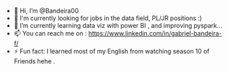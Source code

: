 - 👋 Hi, I’m @Bandeira00
- 👀 I'm currently looking for jobs in the data field, PL/JR positions :)
- 🌱 I’m currently learning data viz with power BI , and improving pyspark...
- 📫 You can reach me on : https://www.linkedin.com/in/gabriel-bandeira-f/
- ⚡ Fun fact: I learned most of my English from watching season 10 of Friends hehe .

<!---
Bandeira00/Bandeira00 is a ✨ special ✨ repository because its `README.md` (this file) appears on your GitHub profile.
You can click the Preview link to take a look at your changes.
--->
